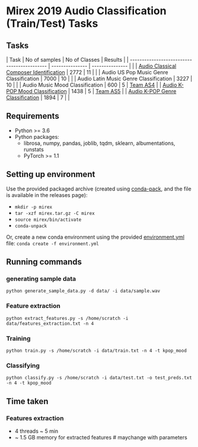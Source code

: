 # Mirex 2019 Audio Classification (Train/Test) Tasks

## Tasks

| Task                                                                                                                        | No of samples   | No of Classes   | Results                                                                                      |
| -------------------------------------------                                                                                 | --------------- | --------------- |                                                                                              |
| [Audio Classical Composer Identification](https://www.music-ir.org/mirex/wiki/2019:Audio_Classification_(Train/Test)_Tasks) | 2772            | 11              |                                                                                              |
| Audio US Pop Music Genre Classification                                                                                     | 7000            | 10              |                                                                                              |
| Audio Latin Music Genre Classification                                                                                      | 3227            | 10              |                                                                                              |
| Audio Music Mood Classification                                                                                             | 600             | 5               | [Team AS4](https://www.music-ir.org/nema_out/mirex2019/results/act/mood_report/summary.html) |
| [Audio K-POP Mood Classification](https://www.music-ir.org/mirex/wiki/2019:Audio_K-POP_Mood_Classification)                 | 1438            | 5               | [Team AS5](https://www.music-ir.org/nema_out/mirex2019/results/act/kmooda_report/)           |
| [Audio K-POP Genre Classification](https://www.music-ir.org/mirex/wiki/2019:Audio_K-POP_Genre_Classification)               | 1894            | 7               |                                                                                              |


## Requirements
- Python >= 3.6
- Python packages:
  - librosa, numpy, pandas, joblib, tqdm, sklearn, albumentations, runstats
  - PyTorch >= 1.1

## Setting up environment
Use the provided packaged archive (created using [conda-pack](https://github.com/conda/conda-pack), and the file is available in the releases page):
- `mkdir -p mirex`
- `tar -xzf mirex.tar.gz -C mirex`
- `source mirex/bin/activate`
- `conda-unpack`

Or, create a new conda environment using the provided [environment.yml](environment.yml) file:
`conda create -f environment.yml`


## Running commands

### generating sample data

`python generate_sample_data.py -d data/ -i data/sample.wav`

### Feature extraction

`python extract_features.py -s /home/scratch -i data/features_extraction.txt -n 4 `

### Training

`python train.py -s /home/scratch -i data/train.txt -n 4 -t kpop_mood`

### Classifying

`python classify.py -s /home/scratch -i data/test.txt -o test_preds.txt -n 4 -t kpop_mood`

## Time taken

### Features extraction 
- 4 threads ~ 5 min
- ~ 1.5 GB memory for extracted features # maychange with parameters

